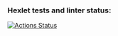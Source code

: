### Hexlet tests and linter status:
[![Actions Status](https://github.com/Spike2250/python-project-50/workflows/hexlet-check/badge.svg)](https://github.com/Spike2250/python-project-50/actions)